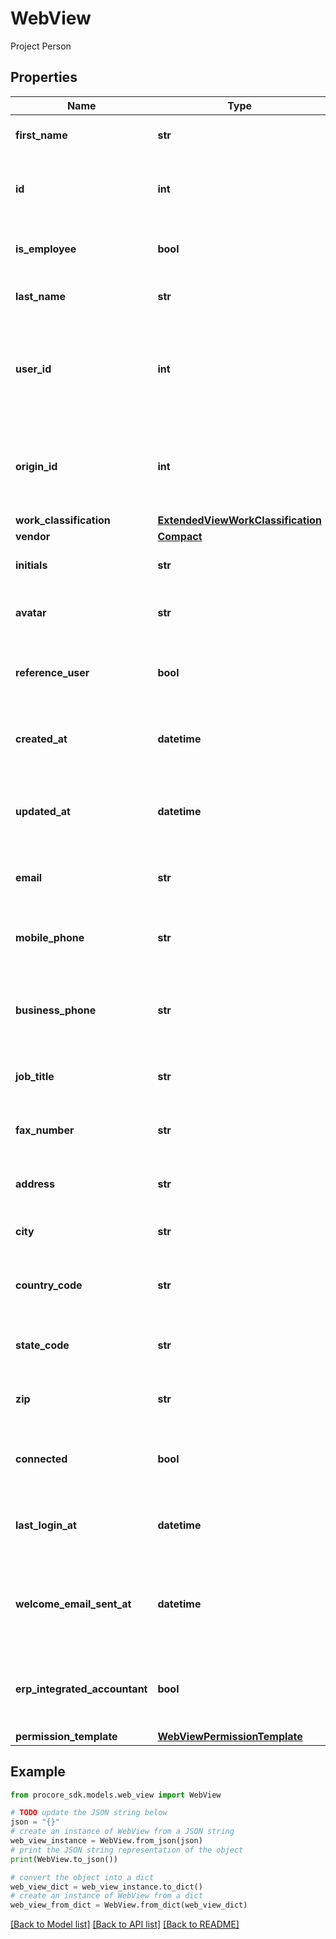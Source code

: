 # WebView

Project Person

## Properties

Name | Type | Description | Notes
------------ | ------------- | ------------- | -------------
**first_name** | **str** | Project Person first name | [optional] 
**id** | **int** | Unique identifier for the Project Person. | [optional] 
**is_employee** | **bool** | Employee status for the Project Person | [optional] 
**last_name** | **str** | Project Person last name | [optional] 
**user_id** | **int** | User ID if this Project Person represents a User. NULL for a Reference User. | [optional] 
**origin_id** | **int** | The ID of the External Data associated with the Project Person | [optional] 
**work_classification** | [**ExtendedViewWorkClassification**](ExtendedViewWorkClassification.md) |  | [optional] 
**vendor** | [**Compact**](Compact.md) |  | [optional] 
**initials** | **str** | Initials of the Project Person | [optional] 
**avatar** | **str** | URL to the avatar of the Project Person | [optional] 
**reference_user** | **bool** | Whether the Project Person is a Reference User | [optional] 
**created_at** | **datetime** | Date and time the Project Person was created | [optional] 
**updated_at** | **datetime** | Date and time the Project Person was last updated | [optional] 
**email** | **str** | The email address of the Project Person | [optional] 
**mobile_phone** | **str** | The mobile phone number of the Project Person | [optional] 
**business_phone** | **str** | The business phone number of the Project Person | [optional] 
**job_title** | **str** | The job title of the Project Person | [optional] 
**fax_number** | **str** | The fax number of the Project Person | [optional] 
**address** | **str** | The address of the Project Person | [optional] 
**city** | **str** | The city of the Project Person | [optional] 
**country_code** | **str** | The country code of the Project Person | [optional] 
**state_code** | **str** | The state code of the Project Person | [optional] 
**zip** | **str** | The zip code of the Project Person | [optional] 
**connected** | **bool** | Whether the Project Person is connected to the user | [optional] 
**last_login_at** | **datetime** | Date and time the Project Person last logged in | [optional] 
**welcome_email_sent_at** | **datetime** | Date and time the welcome email was sent to the Project Person | [optional] 
**erp_integrated_accountant** | **bool** | Whether the Project Person is an ERP Integrated Accountant | [optional] 
**permission_template** | [**WebViewPermissionTemplate**](WebViewPermissionTemplate.md) |  | [optional] 

## Example

```python
from procore_sdk.models.web_view import WebView

# TODO update the JSON string below
json = "{}"
# create an instance of WebView from a JSON string
web_view_instance = WebView.from_json(json)
# print the JSON string representation of the object
print(WebView.to_json())

# convert the object into a dict
web_view_dict = web_view_instance.to_dict()
# create an instance of WebView from a dict
web_view_from_dict = WebView.from_dict(web_view_dict)
```
[[Back to Model list]](../README.md#documentation-for-models) [[Back to API list]](../README.md#documentation-for-api-endpoints) [[Back to README]](../README.md)


